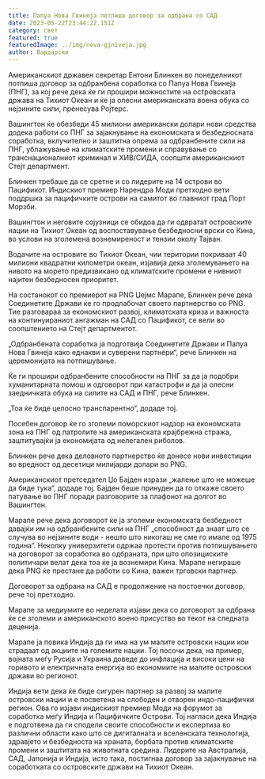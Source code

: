 ```yaml
---
title: Папуа Нова Гвинеја потпиша договор за одбрана со САД
date: 2023-05-22T23:44:22.151Z
category: свет
featured: true
featuredImage: ../img/nova-gjniveja.jpg
author: Вардарски
---
```

Американскиот државен секретар Ентони Блинкен во понеделникот потпиша договор за одбранбена соработка со Папуа Нова Гвинеја (ПНГ), за кој рече дека ќе ги прошири можностите на островската држава на Тихиот Океан и ќе ја олесни американската воена обука со нејзините сили, пренесува Ројтерс.

Вашингтон ќе обезбеди 45 милиони американски долари нови средства додека работи со ПНГ за зајакнување на економската и безбедносната соработка, вклучително и заштитна опрема за одбранбените сили на ПНГ, ублажување на климатските промени и справување со транснационалниот криминал и ХИВ/СИДА, соопшти американскиот Стејт департмент.

Блинкен требаше да се сретне и со лидерите на 14 острови во Пацификот. Индискиот премиер Нарендра Моди претходно вети поддршка за пацифичките острови на самитот во главниот град Порт Морзби.

Вашингтон и неговите сојузници се обидоа да ги одвратат островските нации на Тихиот Океан од воспоставување безбедносни врски со Кина, во услови на зголемена вознемиреност и тензии околу Тајван.

Водачите на островите во Тихиот Океан, чии територии покриваат 40 милиони квадратни километри океан, изјавија дека зголемувањето на нивото на морето предизвикано од климатските промени е нивниот најитен безбедносен приоритет.

На состанокот со премиерот на PNG Џејмс Марапе, Блинкен рече дека Соединетите Држави ќе го продлабочат своето партнерство со PNG. Тие разговараа за економскиот развој, климатската криза и важноста на континуираниот ангажман на САД со Пацификот, се вели во соопштението на Стејт департментот.

„Одбранбената соработка ја подготвија Соединетите Држави и Папуа Нова Гвинеја како еднакви и суверени партнери“, рече Блинкен на церемонијата на потпишување.

Ќе ги прошири одбранбените способности на ПНГ за да ја подобри хуманитарната помош и одговорот при катастрофи и да ја олесни заедничката обука на силите на САД и ПНГ, рече Блинкен.

„Тоа ќе биде целосно транспарентно“, додаде тој.

Посебен договор ќе го зголеми поморскиот надзор на економската зона на ПНГ од патролите на американската крајбрежна стража, заштитувајќи ја економијата од нелегален риболов.

Блинкен рече дека деловното партнерство ќе донесе нови инвестиции во вредност од десетици милијарди долари во PNG.

Американскиот претседател Џо Бајден изрази „жалење што не можеше да биде тука“, додаде тој. Бајден беше принуден да го откаже своето патување во ПНГ поради разговорите за плафонот на долгот во Вашингтон.

Марапе рече дека договорот ќе ја зголеми економската безбедност давајќи им на одбранбените сили на ПНГ „способност да знаат што се случува во нејзините води - нешто што никогаш не сме го имале од 1975 година“.
Неколку универзитети одржаа протести против потпишувањето на договорот за соработка во одбраната, при што опозициските политичари велат дека тоа ќе ја вознемири Кина. Марапе негираше дека PNG ќе престане да работи со Кина, важен трговски партнер.

Договорот за одбрана на САД е продолжение на постоечки договор, рече тој претходно.

Марапе за медиумите во неделата изјави дека со договорот за одбрана ќе се зголеми и американското воено присуство во текот на следната деценија.

Марапе ја повика Индија да ги има на ум малите островски нации кои страдаат од акциите на големите нации. Тој посочи дека, на пример, војната меѓу Русија и Украина доведе до инфлација и високи цени на горивото и електричната енергија во економиите на малите островски држави во регионот.

Индија вети дека ќе биде сигурен партнер за развој за малите островски нации и е посветена на слободен и отворен индо-пацифички регион. Ова го изјави индискиот премиер Моди на форумот за соработка меѓу Индија и Пацифичките Острови. Тој нагласи дека Индија е подготвена да ги сподели своите способности и експертиза во различни области како што се дигиталната и вселенската технологија, здравјето и безбедноста на храната, борбата против климатските промени и заштитата на животната средина. Лидерите на Австралија, САД, Јапонија и Индија, исто така, постигнаа договор за зајакнување на соработката со островските држави на Тихиот Океан.